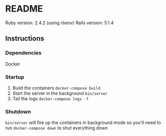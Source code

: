 # README

Ruby version:  2.4.2 (using rbenv)
Rails version: 5.1.4

## Instructions

### Dependencies
Docker

### Startup

1. Build the containers `docker-compose build`
2. Start the server in the background `bin/server`
3. Tail the logs `docker-compose logs -f`

### Shutdown

`bin/server` will fire up the containers in background mode so you'll need to run `docker-compose down` to shut everything down

